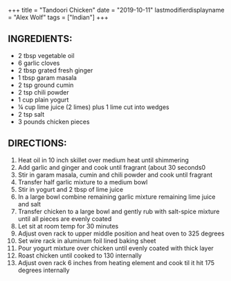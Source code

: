 +++
title = "Tandoori Chicken"
date = "2019-10-11"
lastmodifierdisplayname = "Alex Wolf"
tags = ["Indian"]
+++

## INGREDIENTS:

* 2 tbsp vegetable oil
* 6 garlic cloves
* 2 tbsp grated fresh ginger
* 1 tbsp garam masala
* 2 tsp ground cumin
* 2 tsp chili powder
* 1 cup plain yogurt
* ¼ cup lime juice (2 limes) plus 1 lime cut into wedges
* 2 tsp salt
* 3 pounds chicken pieces

## DIRECTIONS:

1.	Heat oil in 10 inch skillet over medium heat until shimmering
2.	Add garlic and ginger and cook until fragrant (about 30 seconds0
3.	Stir in garam masala, cumin and chili powder and cook until fragrant
4.	Transfer half garlic mixture to a medium bowl
5.	Stir in yogurt and 2 tbsp of lime juice 
6.	In a large bowl combine remaining garlic mixture remaining lime juice and salt
7.	Transfer chicken to a large bowl and gently rub with salt-spice mixture until all pieces are evenly coated
8.	Let sit at room temp for 30 minutes
9.	Adjust oven rack to upper middle position and heat oven to 325 degrees
10.	Set wire rack in aluminum foil lined baking sheet 
11.	Pour yogurt mixture over chicken until evenly coated with thick layer
12.	Roast chicken until cooked to 130 internally
13.	Adjust oven rack 6 inches from heating element and cook til it hit 175 degrees internally
